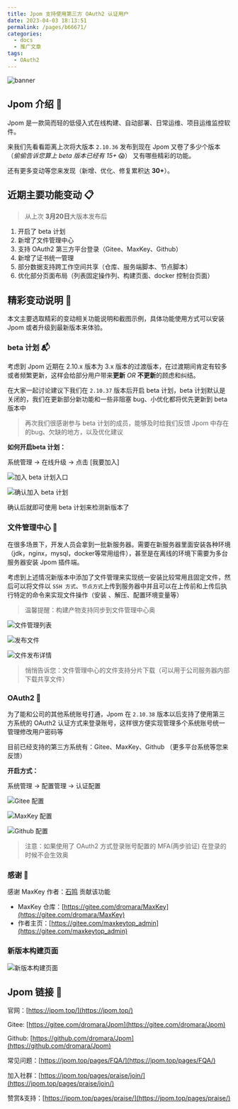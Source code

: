 ```yaml
---
title: Jpom 支持使用第三方 OAuth2 认证用户
date: 2023-04-03 18:13:51
permalink: /pages/b66671/
categories:
  - docs
  - 推广文章
tags:
  - OAuth2
---
```


![banner](https://jpom.top/images/tutorial/oauth2-article/banner.png)

## Jpom 介绍 📢

Jpom 是一款简而轻的低侵入式在线构建、自动部署、日常运维、项目运维监控软件。

来我们先看看距离上次将大版本 `2.10.36` 发布到现在 Jpom 又卷了多少个版本（*偷偷告诉您算上 beta 版本已经有 15+* 😱） 又有哪些精彩的功能。

还有更多变动等您来发现（新增、优化、修复累积达 **30+**）。

## 近期主要功能变动 📋

> 从上次 **3月20日**大版本发布后

1. 开启了 beta 计划
2. 新增了文件管理中心
3. 支持 OAuth2 第三方平台登录（Gitee、MaxKey、Github）
4. 新增了证书统一管理
5. 部分数据支持跨工作空间共享（仓库、服务端脚本、节点脚本）
6. 优化部分页面布局（列表固定操作列、构建页面、docker 控制台页面）

## 精彩变动说明 📝

本文主要选取精彩的变动相关功能说明和截图示例，具体功能使用方式可以安装 Jpom 或者升级到最新版本来体验。

###  beta 计划 📬

考虑到 Jpom 近期在 2.10.x 版本为 3.x 版本的过渡版本，在过渡期间肯定有较多或者频繁更新，这样会给部分用户带来**更新** *OR* **不更新**的顾虑和纠结。

在大家一起讨论建议下我们在 `2.10.37` 版本后开启 beta 计划，beta 计划默认是关闭的，我们在更新部分新功能和一些非阻塞 bug、小优化都将优先更新到 beta 版本中


> 再次我们很感谢参与 beta 计划的成员，能够及时给我们反馈 Jpom 中存在的bug、欠缺的地方，以及优化建议

**如何开启beta 计划：**

系统管理 -> 在线升级 -> 点击 [我要加入]

![加入 beta 计划入口](https://jpom.top/images/tutorial/oauth2-article/img.png)

![确认加入 beta 计划](https://jpom.top/images/tutorial/oauth2-article/img_1.png)

确认后就即可使用 beta 计划来检测新版本了

### 文件管理中心 📁

在很多场景下，开发人员会拿到一批新服务器。需要在新服务器里面安装各种环境（jdk，nginx，mysql，docker等常用组件），甚至是在离线的环境下需要为多台服务器安装 Jpom 插件端。

考虑到上述情况新版本中添加了文件管理来实现统一安装比较常用且固定文件，然后可以将文件以 `SSH 方式`、`节点方式`上传到服务器中并且可以在上传前和上传后执行特定的命令来实现文件操作（安装 、解压、配置环境变量等）

> 温馨提醒：构建产物支持同步到文件管理中心奥

![文件管理列表](https://jpom.top/images/tutorial/oauth2-article/img_2.png)

![发布文件](https://jpom.top/images/tutorial/oauth2-article/img_3.png)

![文件发布详情](https://jpom.top/images/tutorial/oauth2-article/img_4.png)

> 悄悄告诉您：文件管理中心的文件支持分片下载（可以用于公司服务器内部下载共享文件）

### OAuth2 📇

为了能和公司的其他系统账号打通，Jpom 在 `2.10.38` 版本以后支持了使用第三方系统的 OAuth2 认证方式来登录账号，这样很方便实现管理多个系统账号统一管理修改用户密码等

目前已经支持的第三方系统有：Gitee、MaxKey、Github （更多平台系统等您来反馈）

**开启方式：**

系统管理 -> 配置管理 -> 认证配置

![Gitee 配置](https://jpom.top/images/tutorial/oauth2-article/img_5.png)

![MaxKey 配置](https://jpom.top/images/tutorial/oauth2-article/img_6.png)

![Github 配置](https://jpom.top/images/tutorial/oauth2-article/img_7.png)

> 注意：如果使用了 OAuth2 方式登录账号配置的 MFA(两步验证) 在登录的时候不会生效奥


### 感谢 🤝

感谢 MaxKey 作者：[石鸣](https://gitee.com/maxkeytop_admin) 贡献该功能

- MaxKey 仓库：[https://gitee.com/dromara/MaxKey](https://gitee.com/dromara/MaxKey)
- 作者主页：[https://gitee.com/maxkeytop_admin](https://gitee.com/maxkeytop_admin)

### 新版本构建页面

![新版本构建页面](https://jpom.top/images/tutorial/oauth2-article/img_8.png)

## Jpom 链接  🔗

官网：[https://jpom.top/](https://jpom.top/)

Gitee: [https://gitee.com/dromara/Jpom](https://gitee.com/dromara/Jpom)

Github: [https://github.com/dromara/Jpom](https://github.com/dromara/Jpom)

常见问题：[https://jpom.top/pages/FQA/](https://jpom.top/pages/FQA/)

加入社群：[https://jpom.top/pages/praise/join/](https://jpom.top/pages/praise/join/)

赞赏&支持：[https://jpom.top/pages/praise/](https://jpom.top/pages/praise/)